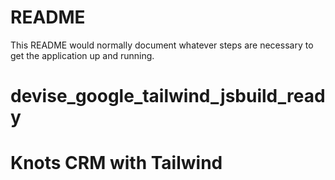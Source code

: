 # README

This README would normally document whatever steps are necessary to get the
application up and running.


# devise_google_tailwind_jsbuild_ready
# Knots CRM with Tailwind
